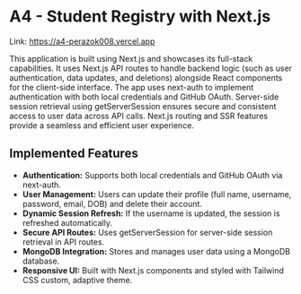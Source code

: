 # A4 - Student Registry with Next.js
Link: https://a4-perazok008.vercel.app

This application is built using Next.js and showcases its full-stack capabilities. It uses Next.js API routes to handle backend logic (such as user authentication, data updates, and deletions) alongside React components for the client-side interface. The app uses next-auth to implement  authentication with both local credentials and GitHub OAuth. Server-side session retrieval using getServerSession ensures secure and consistent access to user data across API calls. Next.js routing and SSR features provide a seamless and efficient user experience.

## Implemented Features

 - **Authentication:** Supports both local credentials and GitHub OAuth via next-auth.
 - **User Management:** Users can update their profile (full name, username, password, email, DOB) and delete their account.
 - **Dynamic Session Refresh:** If the username is updated, the session is refreshed automatically.
 - **Secure API Routes:** Uses getServerSession for server-side session retrieval in API routes.
 - **MongoDB Integration:** Stores and manages user data using a MongoDB database.
 - **Responsive UI:** Built with Next.js components and styled with Tailwind CSS custom, adaptive theme.